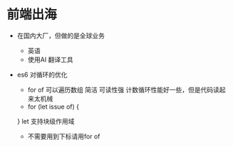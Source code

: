 # 前端出海

- 在国内大厂，但做的是全球业务
  - 英语
  - 使用AI 翻译工具

- es6 对循环的优化
  - for of  可以遍历数组    简洁 可读性强
    计数循环性能好一些，但是代码读起来太机械
  - for (let issue of) {

  }
    let 支持块级作用域
  - 不需要用到下标请用for of